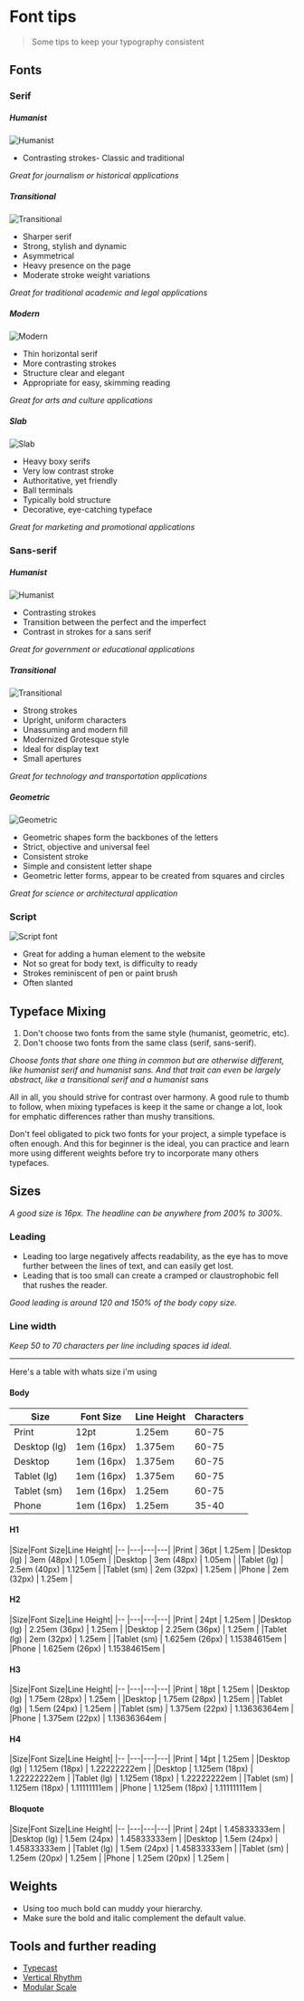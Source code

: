 # Font tips
> Some tips to keep your typography consistent

## Fonts

### Serif

##### Humanist
![Humanist](images/humanist-serif.jpg)
- Contrasting strokes- Classic and traditional

*Great for journalism or historical applications*

##### Transitional
![Transitional](images/transitional-serif.jpg)

- Sharper serif
- Strong, stylish and dynamic
- Asymmetrical
- Heavy presence on the page
- Moderate stroke weight variations

*Great for traditional academic and legal applications*

##### Modern
![Modern](images/modern-serif.jpg)

- Thin horizontal serif
- More contrasting strokes
- Structure clear and elegant
- Appropriate for easy, skimming reading
	
*Great for arts and culture applications*

##### Slab
![Slab](images/slab-serif.jpg)

- Heavy boxy serifs
- Very low contrast stroke
- Authoritative, yet friendly
- Ball terminals
- Typically bold structure
- Decorative, eye-catching typeface

*Great for marketing and promotional applications*

### Sans-serif

##### Humanist
![Humanist](images/humanist-sans.jpg)

- Contrasting strokes
- Transition between the perfect and the imperfect
- Contrast in strokes for a sans serif

*Great for government or educational applications*

##### Transitional
![Transitional](images/transitional-sans.jpg)

- Strong strokes
- Upright, uniform characters
- Unassuming and modern fill
- Modernized Grotesque style
- Ideal for display text
- Small apertures

*Great for technology and transportation applications*

##### Geometric
![Geometric](images/geometric.jpg)

- Geometric shapes form the backbones of the letters
- Strict, objective and universal feel
- Consistent stroke
- Simple and consistent letter shape
- Geometric letter forms, appear to be created from squares and circles

*Great for science or architectural application*


### Script
![Script font](images/script.jpg)
- Great for adding a human element to the website
- Not so great for body text, is difficulty to ready
- Strokes reminiscent of pen or paint brush
- Often slanted

## Typeface Mixing

1. Don't choose two fonts from the same style (humanist, geometric, etc).
2. Don't choose two fonts from the same class (serif, sans-serif).

*Choose fonts that share one thing in common but are otherwise different, like humanist serif and humanist sans.
And that trait can even be largely abstract, like a transitional serif and a humanist sans*

All in all, you should strive for contrast over harmony. A good rule to thumb to follow, when mixing typefaces is keep it the same or change a lot, look for emphatic differences rather than mushy transitions.

Don't feel obligated to pick two fonts for your project, a simple typeface is often enough. And this for beginner is the ideal, you can practice and learn more using different weights before try to incorporate many others typefaces.

## Sizes

*A good size is 16px.*
*The headline can be anywhere from 200% to 300%.*

### Leading
- Leading too large negatively affects readability, as the eye has to move further between the lines of text, and can easily get lost.
- Leading that is too small can create a cramped or claustrophobic fell that rushes the reader.

*Good leading is around 120 and 150% of the body copy size.*

### Line width
*Keep 50 to 70 characters per line including spaces id ideal.*


- - -

Here's a table with whats size i'm using
#### Body
|Size|Font Size|Line Height|Characters|
|--           |---|---|---|
|Print        | 12pt       | 1.25em  | 60-75 |
|Desktop (lg) | 1em (16px) | 1.375em | 60-75 |
|Desktop      | 1em (16px) | 1.375em | 60-75 |
|Tablet (lg)  | 1em (16px) | 1.375em | 60-75 |
|Tablet (sm)  | 1em (16px) | 1.25em  | 60-75 |
|Phone        | 1em (16px) | 1.25em  | 35-40 |

#### H1
|Size|Font Size|Line Height|
|--           |---|---|---|
|Print        | 36pt         | 1.25em  |
|Desktop (lg) | 3em (48px)   | 1.05em  |
|Desktop      | 3em (48px)   | 1.05em  |
|Tablet (lg)  | 2.5em (40px) | 1.125em |
|Tablet (sm)  | 2em (32px)   | 1.25em  |
|Phone        | 2em (32px)   | 1.25em  |

#### H2
|Size|Font Size|Line Height|
|--           |---|---|---|
|Print        | 24pt            | 1.25em       |
|Desktop (lg) | 2.25em (36px)   | 1.25em       |
|Desktop      | 2.25em (36px)   | 1.25em       |
|Tablet (lg)  | 2em (32px)      | 1.25em 			 |
|Tablet (sm)  | 1.625em (26px)  | 1.15384615em |
|Phone        | 1.625em (26px)  | 1.15384615em |

#### H3
|Size|Font Size|Line Height|
|--           |---|---|---|
|Print        | 18pt           | 1.25em  			|
|Desktop (lg) | 1.75em (28px)  | 1.25em  			|
|Desktop      | 1.75em (28px)  | 1.25em  			|
|Tablet (lg)  | 1.5em (24px)   | 1.25em       |
|Tablet (sm)  | 1.375em (22px) | 1.13636364em |
|Phone        | 1.375em (22px) | 1.13636364em |

#### H4
|Size|Font Size|Line Height|
|--           |---|---|---|
|Print        | 14pt             | 1.25em  			|
|Desktop (lg) | 1.125em (18px)   | 1.22222222em |
|Desktop      | 1.125em (18px)   | 1.22222222em |
|Tablet (lg)  | 1.125em (18px)   | 1.22222222em |
|Tablet (sm)  | 1.125em (18px)   | 1.11111111em |
|Phone        | 1.125em (18px)   | 1.11111111em |

#### Bloquote
|Size|Font Size|Line Height|
|--           |---|---|---|
|Print        | 24pt           | 1.45833333em |
|Desktop (lg) | 1.5em (24px)   | 1.45833333em |
|Desktop      | 1.5em (24px)   | 1.45833333em |
|Tablet (lg)  | 1.5em (24px)   | 1.45833333em |
|Tablet (sm)  | 1.25em (20px)  | 1.25em       |
|Phone        | 1.25em (20px)  | 1.25em       |

## Weights

- Using too much bold can muddy your hierarchy.
- Make sure the bold and italic complement the default value.

## Tools and further reading

- [Typecast](http://typecast.com)
- [Vertical Rhythm](http://typecast.com/blog/4-simple-steps-to-vertical-rhythm)
- [Modular Scale](http://alistapart.com/article/more-meaningful-typography)
